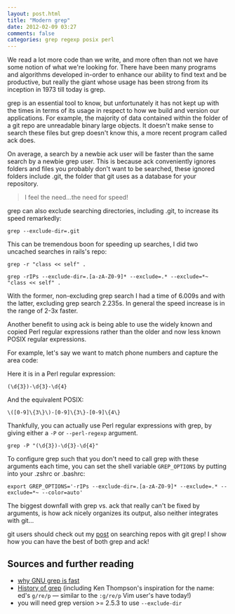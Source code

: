 ```yaml
---
layout: post.html
title: "Modern grep"
date: 2012-02-09 03:27
comments: false
categories: grep regexp posix perl
---
```


We read a lot more code than we write, and more often than not we have some
notion of what we're looking for. There have been many programs and algorithms
developed in-order to enhance our ability to find text and be productive, but really the
giant whose usage has been strong from its inception in 1973 till today is
grep.

grep is an essential tool to know, but unfortunately it has not kept up with the
times in terms of its usage in respect to how we build and version our
applications. For example, the majority of data contained within the folder
of a git repo are unreadable binary large objects. It doesn't make sense to
search these files but grep doesn't know this, a more recent program called ack
does.

On average, a search by a newbie ack user will be faster than the same search by
a newbie grep user. This is because ack conveniently ignores folders and files
you probably don't want to be searched, these ignored folders include .git,
the folder that git uses as a database for your repository.

<blockquote>I feel the need...the need for speed!</blockquote>

grep can also exclude searching directories, including .git, to increase its speed
remarkedly:

`grep --exclude-dir=.git`

This can be tremendous boon for speeding up searches, I did two uncached searches in rails's repo:

`grep -r "class << self" .`

`grep -rIPs --exclude-dir=.[a-zA-Z0-9]* --exclude=.* --exclude=*~ "class << self" .`

With the former, non-excluding grep search I had a time of 6.009s and with the
latter, excluding grep search 2.235s. In general the speed increase is in
the range of 2-3x faster.


Another benefit to using ack is being able to use the widely known and copied
Perl regular expressions rather than the older and now less known POSIX regular
expressions.

For example, let's say we want to match phone numbers and capture the area
code:

Here it is in a Perl regular expression:

`(\d{3})-\d{3}-\d{4}`

And the equivalent POSIX:

`\([0-9]\{3\}\)-[0-9]\{3\}-[0-9]\{4\}`

Thankfully, you can actually use Perl regular expressions with grep, by giving
either a `-P` or `--perl-regexp` argument.

`grep -P "(\d{3})-\d{3}-\d{4}"`

To configure grep such that you don't need to call grep with these arguments
each time, you can set the shell variable `GREP_OPTIONS` by putting into your
.zshrc or .bashrc:

`export GREP_OPTIONS='-rIPs --exclude-dir=.[a-zA-Z0-9]* --exclude=.* --exclude=*~ --color=auto'`

The biggest downfall with grep vs. ack that really can't be fixed by arguments,
is how ack nicely organizes its output, also neither integrates with git...

git users should check out my [post](/b/2012/02/search-a-git-repo-like-a-ninja/) on searching repos with git grep! I show
how you can have the best of both grep and ack!

## Sources and further reading

- [why GNU grep is fast](http://lists.freebsd.org/pipermail/freebsd-current/2010-August/019310.html)
- [History of grep](http://en.wikipedia.org/wiki/Grep#History) (including Ken Thompson's inspiration for the name: ed's `g/re/p` — similar to the `:g/re/p` Vim user's have today!)
- you will need grep version >= 2.5.3 to use `--exclude-dir`
